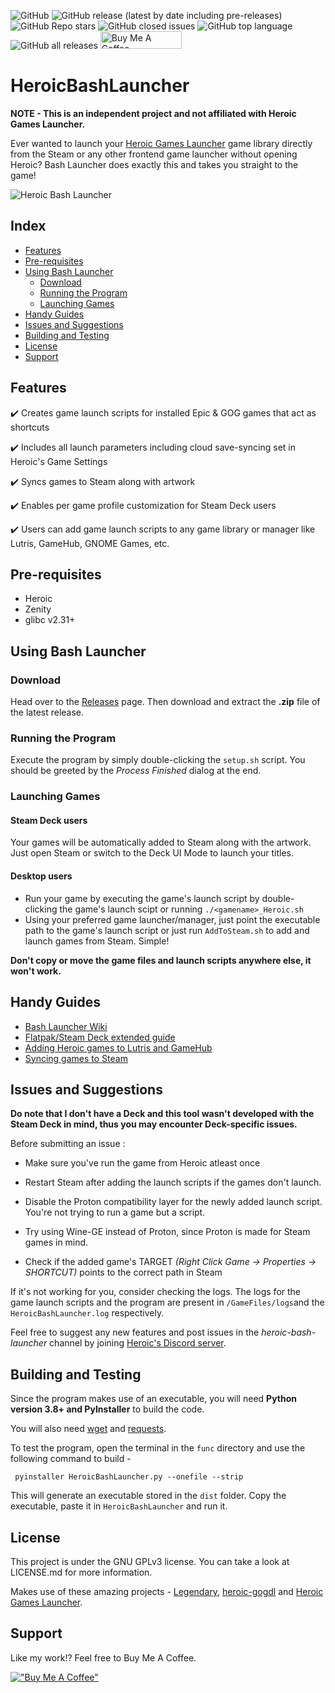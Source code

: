 <img alt="GitHub" src="https://img.shields.io/github/license/redromnon/HeroicBashLauncher?style=for-the-badge">   <img alt="GitHub release (latest by date including pre-releases)" src="https://img.shields.io/github/v/release/redromnon/HeroicBashLauncher?color=blue&include_prereleases&style=for-the-badge">    <img alt="GitHub Repo stars" src="https://img.shields.io/github/stars/redromnon/HeroicBashLauncher?color=yellow&style=for-the-badge">  <img alt="GitHub closed issues" src="https://img.shields.io/github/issues-closed/redromnon/HeroicBashLauncher?color=blueviolet&style=for-the-badge">  <img alt="GitHub top language" src="https://img.shields.io/github/languages/top/redromnon/HeroicBashLauncher?color=green&style=for-the-badge">  <img alt="GitHub all releases" src="https://img.shields.io/github/downloads/redromnon/HeroicBashLauncher/total?color=red&style=for-the-badge">  <a href="https://www.buymeacoffee.com/redromnon" target="_blank"><img src="https://cdn.buymeacoffee.com/buttons/default-orange.png" alt="Buy Me A Coffee" height="28" width="130"></a>

# HeroicBashLauncher

**NOTE - This is an independent project and not affiliated with Heroic Games Launcher.**

Ever wanted to launch your [Heroic Games Launcher](https://github.com/Heroic-Games-Launcher/HeroicGamesLauncher) game library directly from the Steam or any other frontend game launcher without opening Heroic? 
Bash Launcher does exactly this and takes you straight to the game!     

![Heroic Bash Launcher](https://user-images.githubusercontent.com/74495920/142615495-a4e5e811-7ee3-41b8-ae80-d6d008820f2a.png)


## Index

- [Features](#features)
- [Pre-requisites](#pre-requisites)
- [Using Bash Launcher](#using-bash-launcher)
  - [Download](#download)
  - [Running the Program](#running-the-program)
  - [Launching Games](#launching-games)
- [Handy Guides](#handy-guides)
- [Issues and Suggestions](#issues-and-suggestions)
- [Building and Testing](#building-and-testing)
- [License](#license)
- [Support](#support)


## Features

✔️ Creates game launch scripts for installed Epic & GOG games that act as shortcuts

✔️ Includes all launch parameters including cloud save-syncing set in Heroic's Game Settings

✔️ Syncs games to Steam along with artwork

✔️ Enables per game profile customization for Steam Deck users

✔️ Users can add game launch scripts to any game library or manager like Lutris, GameHub, GNOME Games, etc.


## Pre-requisites
- Heroic
- Zenity
- glibc v2.31+


## Using Bash Launcher

### Download
Head over to the [Releases](https://github.com/redromnon/HeroicBashLauncher/releases) page. Then download and extract the **.zip** file of the latest release.

### Running the Program
Execute the program by simply  double-clicking the `setup.sh` script. You should be greeted by the _Process Finished_ dialog at the end.

### Launching Games

#### Steam Deck users
Your games will be automatically added to Steam along with the artwork. Just open Steam or switch to the Deck UI Mode to launch your titles.

#### Desktop users
- Run your game by executing the game's launch script by double-clicking the game's launch scipt or running ```./<gamename>_Heroic.sh```
- Using your preferred game launcher/manager, just point the executable path to the game's launch script or just run `AddToSteam.sh` to add and launch games from Steam. Simple!

**Don't copy or move the game files and launch scripts anywhere else, it won't work.** 


## Handy Guides

- [Bash Launcher Wiki](https://github.com/redromnon/HeroicBashLauncher/wiki)
- [Flatpak/Steam Deck extended guide](https://github.com/redromnon/HeroicBashLauncher/wiki/Steam-Deck-(Flatpak)-Guide)
- [Adding Heroic games to Lutris and GameHub](https://github.com/redromnon/HeroicBashLauncher/wiki/Adding-Games-to-Game-Launchers-&-Managers)
- [Syncing games to Steam](https://github.com/Heroic-Games-Launcher/HeroicGamesLauncher/wiki/Adding-Games-to-Steam-on-Linux#adding-your-games-to-steam)


## Issues and Suggestions

**Do note that I don't have a Deck and this tool wasn't developed with the Steam Deck in mind, thus you may encounter Deck-specific issues.**

Before submitting an issue :

- Make sure you've run the game from Heroic atleast once

- Restart Steam after adding the launch scripts if the games don't launch. 

- Disable the Proton compatibility layer for the newly added launch script. You're not trying to run a game but a script.

- Try using Wine-GE instead of Proton, since Proton is made for Steam games in mind.

- Check if the added game's TARGET *(Right Click Game -> Properties -> SHORTCUT)* points to the correct path in Steam

If it's not working for you, consider checking the logs. The logs for the game launch scripts and the program are present in `/GameFiles/logs`and the `HeroicBashLauncher.log` respectively.

Feel free to suggest any new features and post issues in the _heroic-bash-launcher_ channel by joining [Heroic's Discord server](https://discord.gg/kXADMWbqu2). 


## Building and Testing
Since the program makes use of an executable, you will need **Python version 3.8+ and PyInstaller** to build the code.

You will also need [wget](https://pypi.org/project/wget/) and [requests](https://pypi.org/project/requests/).

To test the program, open the terminal in the `func` directory and use the following command to build -

```
 pyinstaller HeroicBashLauncher.py --onefile --strip
```

This will generate an executable stored in the `dist` folder. Copy the executable, paste it in `HeroicBashLauncher` and run it.


## License
This project is under the GNU GPLv3 license. You can take a look at LICENSE.md for more information.

Makes use of these amazing projects -
[Legendary](https://github.com/derrod/legendary),
[heroic-gogdl](https://github.com/Heroic-Games-Launcher/heroic-gogdl) and
[Heroic Games Launcher](https://github.com/Heroic-Games-Launcher/HeroicGamesLauncher).


## Support
Like my work!? Feel free to Buy Me A Coffee.

[!["Buy Me A Coffee"](https://www.buymeacoffee.com/assets/img/custom_images/orange_img.png)](https://www.buymeacoffee.com/redromnon)
